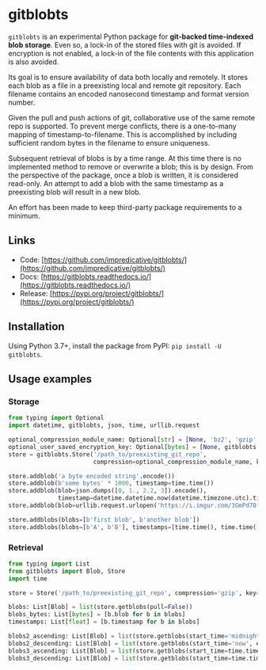 # gitblobts

`gitblobts` is an experimental Python package for **git-backed time-indexed blob storage**.
Even so, a lock-in of the stored files with git is avoided.
If encryption is not enabled, a lock-in of the file contents with this application is also avoided.

Its goal is to ensure availability of data both locally and remotely.
It stores each blob as a file in a preexisting local and remote git repository.
Each filename contains an encoded nanosecond timestamp and format version number.

Given the pull and push actions of git, collaborative use of the same remote repo is supported.
To prevent merge conflicts, there is a one-to-many mapping of timestamp-to-filename.
This is accomplished by including sufficient random bytes in the filename to ensure uniqueness.

Subsequent retrieval of blobs is by a time range.
At this time there is no implemented method to remove or overwrite a blob; this is by design.
From the perspective of the package, once a blob is written, it is considered read-only.
An attempt to add a blob with the same timestamp as a preexisting blob will result in a new blob.

An effort has been made to keep third-party package requirements to a minimum.

## Links
* Code: [https://github.com/impredicative/gitblobts/](https://github.com/impredicative/gitblobts/)
* Docs: [https://gitblobts.readthedocs.io/](https://gitblobts.readthedocs.io/)
* Release: [https://pypi.org/project/gitblobts/](https://pypi.org/project/gitblobts/)

## Installation
Using Python 3.7+, install the package from PyPI: `pip install -U gitblobts`.

## Usage examples

### Storage
```python
from typing import Optional
import datetime, gitblobts, json, time, urllib.request

optional_compression_module_name: Optional[str] = [None, 'bz2', 'gzip', 'lzma'][2]
optional_user_saved_encryption_key: Optional[bytes] = [None, gitblobts.generate_key()][1]
store = gitblobts.Store('/path_to/preexisting_git_repo',
                        compression=optional_compression_module_name, key=optional_user_saved_encryption_key)

store.addblob('a byte encoded string'.encode())
store.addblob(b'some bytes' * 1000, timestamp=time.time())
store.addblob(blob=json.dumps([0, 1., 2.2, 3]).encode(),
              timestamp=datetime.datetime.now(datetime.timezone.utc).timestamp())
store.addblob(blob=urllib.request.urlopen('https://i.imgur.com/3GmPd7O.png').read())

store.addblobs(blobs=[b'first blob', b'another blob'])
store.addblobs(blobs=[b'A', b'B'], timestamps=[time.time(), time.time()])
```

### Retrieval
```python
from typing import List
from gitblobts import Blob, Store
import time

store = Store('/path_to/preexisting_git_repo', compression='gzip', key=b'JVGmuw3wRntCc7dcQHJ5q1noUs62ydR0Nw8HpyllKn8=')

blobs: List[Blob] = list(store.getblobs(pull=False))
blobs_bytes: List[bytes] = [b.blob for b in blobs]
timestamps: List[float] = [b.timestamp for b in blobs]

blobs2_ascending: List[Blob] = list(store.getblobs(start_time='midnight yesterday', end_time='now'))
blobs2_descending: List[Blob] = list(store.getblobs(start_time='now', end_time='midnight yesterday', pull=True))
blobs3_ascending: List[Blob] = list(store.getblobs(start_time=time.time() - 86400, end_time=time.time(), pull=True))
blobs3_descending: List[Blob] = list(store.getblobs(start_time=time.time(), end_time=time.time() - 86400))
```

<!--
## Wish list
* Add tests, also refactoring the code to be more testable.
* Considering organizing blobs into directory structure: YYYY/MM/DD/HH
* Support asyncio or avoiding waiting for commit+push.
* Support label/key/name/hash as filenames as an alternative to timestamp.
* Support sharding across multiple repos.
-->